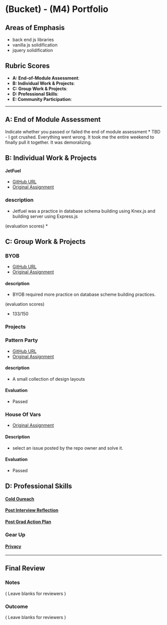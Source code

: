 # (Bucket) - (M4) Portfolio

## Areas of Emphasis
* back end js libraries
* vanilla js solidification
* jquery solidification

## Rubric Scores

* **A: End-of-Module Assessment**:
* **B: Individual Work & Projects**:
* **C: Group Work & Projects**:
* **D: Professional Skills**:
* **E: Community Participation**:

-----------------------

## A: End of Module Assessment

Indicate whether you passed or failed the end of module assessment
	* TBD - I got crushed. Everything went wrong. It took me the entire weekend to finally pull it together. It was demoralizing.

## B: Individual Work & Projects

#### JetFuel

* [GitHub URL](https://github.com/danielbucket/JetFuel)
* [Original Assignment](http://frontend.turing.io/projects/jet-fuel.html)

### description
  * Jetfuel was a practice in database schema building using Knex.js and building server using Express.js

(evaluation scores)
* 

## C: Group Work & Projects
### BYOB

* [GitHub URL](https://github.com/EvanSays/byob)
* [Original Assignment](http://frontend.turing.io/projects/build-your-own-backend.html)

#### description
* BYOB required more practice on database scheme building practices.

(evaluation scores)
* 133/150

### Projects

### Pattern Party

* [GitHub URL](https://github.com/danielbucket/pattrnparty)
* [Original Assignment](http://frontend.turing.io/projects/pattrn-party.html)

#### description
* A small collection of design layouts

#### Evaluation
- Passed

### House Of Vars

* [Original Assignment](http://frontend.turing.io/projects/house-of-vars.html)

#### Description
* select an issue posted by the repo owner and solve it. 

#### Evaluation
- Passed


## D: Professional Skills

#### [Cold Oureach](https://gist.github.com/danielbucket/78c3fb9e52a34c64a94c31c85b8dd5ed)
#### [Post Interview Reflection](https://gist.github.com/danielbucket/7ebbc12da6b76f243d89f33a945c0243)
#### [Post Grad Action Plan](https://gist.github.com/danielbucket/5ca0bde2b80226abd49d518244e56d33)

### Gear Up

#### [Privacy](https://github.com/turingschool/gear-up/blob/master/m4_sessions/1708-inning/group_four.md)


------------------

## Final Review

### Notes

( Leave blanks for reviewers )

### Outcome

( Leave blanks for reviewers )
